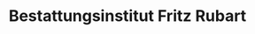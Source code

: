 ---
title: "Bestattungsinstitut Fritz Rubart"
url: /detmold/bestattungsinstitut-fritz-rubart/
shop: Bestattungen
---